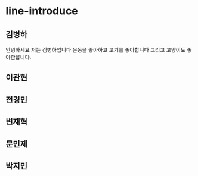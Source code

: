 # line-introduce
## 김병하
   안녕하세요 저는 김병하입니다
   운동을 좋아하고 고기를 좋아합니다 그리고 고양이도 좋아한답니다.
## 이관현

## 전경민

## 변재혁

## 문민제

## 박지민
